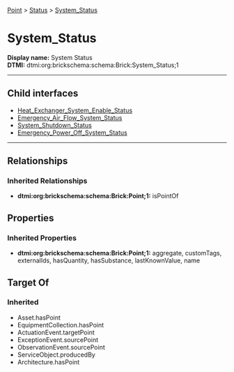 [Point](../../Point.md) > [Status](../Status.md) > [System_Status](.)
# System_Status

**Display name:** System Status<br />
**DTMI:** dtmi:org:brickschema:schema:Brick:System_Status;1

---


## Child interfaces
* [Heat_Exchanger_System_Enable_Status](Heat_Exchanger_System_Enable_Status.md)
* [Emergency_Air_Flow_System_Status](Emergency_Air_Flow_System_Status.md)
* [System_Shutdown_Status](System_Shutdown_Status.md)
* [Emergency_Power_Off_System_Status](Emergency_Power_Off_System_Status/Emergency_Power_Off_System_Status.md)

---
## Relationships
### Inherited Relationships
* **dtmi:org:brickschema:schema:Brick:Point;1:** isPointOf
## Properties
### Inherited Properties
* **dtmi:org:brickschema:schema:Brick:Point;1:** aggregate, customTags, externalIds, hasQuantity, hasSubstance, lastKnownValue, name
## Target Of
### Inherited
* Asset.hasPoint
* EquipmentCollection.hasPoint
* ActuationEvent.targetPoint
* ExceptionEvent.sourcePoint
* ObservationEvent.sourcePoint
* ServiceObject.producedBy
* Architecture.hasPoint
